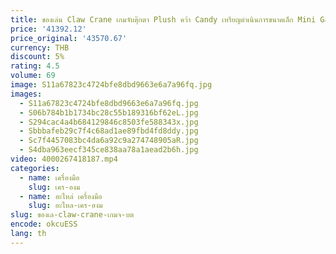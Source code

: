 ```yaml
---
title: ของเล่น Claw Crane เกมจับตุ๊กตา Plush คว้า Candy เหรียญดําเนินการขนาดเล็ก Mini Gashapon รางวัลเครื่องหยอดเหรียญ
price: '41392.12'
price_original: '43570.67'
currency: THB
discount: 5%
rating: 4.5
volume: 69
image: S11a67823c4724bfe8dbd9663e6a7a96fq.jpg
images:
  - S11a67823c4724bfe8dbd9663e6a7a96fq.jpg
  - S06b784b1b1734bc28c55b189316bf62eL.jpg
  - S294cac4a4b684129846c8503fe588343x.jpg
  - Sbbbafeb29c7f4c68ad1ae89fbd4fd8ddy.jpg
  - Sc7f4457083bc4da6a92c9a274748905aR.jpg
  - S4dba963eecf345ce838aa78a1aead2b6h.jpg
video: 4000267418187.mp4
categories:
  - name: เครื่องมือ
    slug: เคร-องม
  - name: อะไหล่ เครื่องมือ
    slug: อะไหล-เคร-องม
slug: ของเล-claw-crane-เกมจ-บต
encode: okcuESS
lang: th
---
```

  